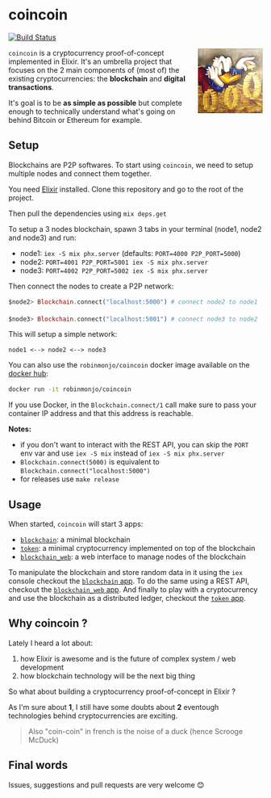 # coincoin

[![Build Status](https://travis-ci.org/robinmonjo/coincoin.svg?branch=master)](https://travis-ci.org/robinmonjo/blockchain)

<img align="right" src="logo.png" width="128px">

`coincoin` is a cryptocurrency proof-of-concept implemented in Elixir. It's an umbrella project that focuses on the 2 main components of (most of) the existing cryptocurrencies: the **blockchain** and **digital transactions**.

It's goal is to be **as simple as possible** but complete enough to technically understand what's going on behind Bitcoin or Ethereum for example.

## Setup

Blockchains are P2P softwares. To start using `coincoin`, we need to setup multiple nodes and connect them together.

You need [Elixir](https://elixir-lang.org/install.html) installed. Clone this repository and go to the root of the project.

Then pull the dependencies using `mix deps.get`

To setup a 3 nodes blockchain, spawn 3 tabs in your terminal (node1, node2 and node3) and run:

- node1: `iex -S mix phx.server` (defaults: `PORT=4000 P2P_PORT=5000`)
- node2: `PORT=4001 P2P_PORT=5001 iex -S mix phx.server`
- node3: `PORT=4002 P2P_PORT=5002 iex -S mix phx.server`

Then connect the nodes to create a P2P network:

```elixir
$node2> Blockchain.connect("localhost:5000") # connect node2 to node1

$node3> Blockchain.connect("localhost:5001") # connect node3 to node2
```

This will setup a simple network:

```
node1 <--> node2 <--> node3
```

You can also use the `robinmonjo/coincoin` docker image available on the [docker hub](https://hub.docker.com/r/robinmonjo/coincoin/):

```bash
docker run -it robinmonjo/coincoin
```

If you use Docker, in the `Blockchain.connect/1` call make sure to pass your container IP address and that this address is reachable.

**Notes:**

- if you don't want to interact with the REST API, you can skip the `PORT` env var and use `iex -S mix` instead of `iex -S mix phx.server`
- `Blockchain.connect(5000)` is equivalent to `Blockchain.connect("localhost:5000")`
- for releases use `make release`

## Usage

When started, `coincoin` will start 3 apps:

- [`blockchain`](apps/blockchain/README.md): a minimal blockchain
- [`token`](apps/token/README.md): a minimal cryptocurrency implemented on top of the blockchain
- [`blockchain_web`](apps/blockchain_web/README.md): a web interface to manage nodes of the blockchain

To manipulate the blockchain and store random data in it using the `iex` console checkout the [`blockchain` app](apps/blockchain/README.md). To do the same using a REST API, checkout the [`blockchain_web` app](apps/blockchain_web/README.md). And finally to play with a cryptocurrency and use the blockchain as a distributed ledger, checkout the [`token` app](apps/token/README.md).

## Why coincoin ?

Lately I heard a lot about:

1. how Elixir is awesome and is the future of complex system / web development
2. how blockchain technology will be the next big thing

So what about building a cryptocurrency proof-of-concept in Elixir ?

As I'm sure about **1**, I still have some doubts about **2** eventough technologies behind cryptocurrencies are exciting.

> Also "coin-coin" in french is the noise of a duck (hence Scrooge McDuck)

## Final words

Issues, suggestions and pull requests are very welcome 😊
